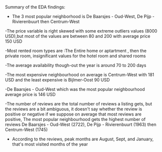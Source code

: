 Summary of the EDA findings:
- The 3 most popular neighborhood is De Baarsjes - Oud-West, De Pijp - Rivierenbuurt then Centrum-West

-The price variable is right skewed with some extreme outliers values (8000 USD),but most of the values are between 80 and 200 with average price 150 USD

-Most rented room types are :The Entire home or aptartment , then the private room, insignificant values for the hotel room and shared rooms

-The average availability though-out the year is around 70 to 200 days

-The most expensive neighbourhood on average is Centrum-West with 181 USD and the least expensive is Bijlmer-Oost 90 USD

-De Baarsjes - Oud-West which was the most popular neighbourhood average price is 146 USD

-The number of reviews are the total number of reviews a listing gets, but the reviews are a bit ambiguous, it doesn't say whether the review is positive or negative if we suppose on average that most reviews are positive, The most popular neighbourhood gets the highest number of reviews De Baarsjes - Oud-West (2722), De Pijp - Rivierenbuurt (1963) then Centrum-West (1745)

- According to the reviews, peak months are August, Sept, and January, that's most visited months of the year
